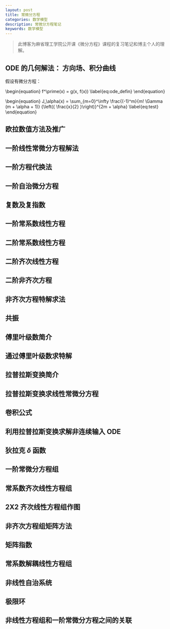 ```yaml
---
layout: post
title: 常微分方程
categories: 数学模型
description: 常微分方程笔记
keywords: 数学模型
---
```


> 此博客为麻省理工学院公开课《微分方程》课程的复习笔记和博主个人的理解。 

## ODE 的几何解法： 方向场、积分曲线
假设有微分方程：

\begin{equation}
f^\prime(x) = g(x, f(x))
\label{eq:ode_defin}
\end{equation}

\begin{equation}
J_\alpha(x) = \sum_{m=0}^\infty \frac{(-1)^m}{m! \Gamma (m + \alpha + 1)} {\left({ \frac{x}{2} }\right)}^{2m + \alpha}
\label{eq:test}
\end{equation}

## 欧拉数值方法及推广
## 一阶线性常微分方程解法
## 一阶方程代换法
## 一阶自治微分方程
## 复数及复指数
## 一阶常系数线性方程
## 二阶常系数线性方程
## 二阶齐次线性方程
## 二阶非齐次方程
## 非齐次方程特解求法
## 共振
## 傅里叶级数简介
## 通过傅里叶级数求特解
## 拉普拉斯变换简介
## 拉普拉斯变换求线性常微分方程
## 卷积公式
## 利用拉普拉斯变换求解非连续输入 ODE
## 狄拉克 $\delta$ 函数
## 一阶常微分方程组
## 常系数齐次线性方程组
## 2X2 齐次线性方程组作图
## 非齐次方程组矩阵方法
## 矩阵指数
## 常系数解耦线性方程组
## 非线性自治系统
## 极限环
## 非线性方程组和一阶常微分方程之间的关联

